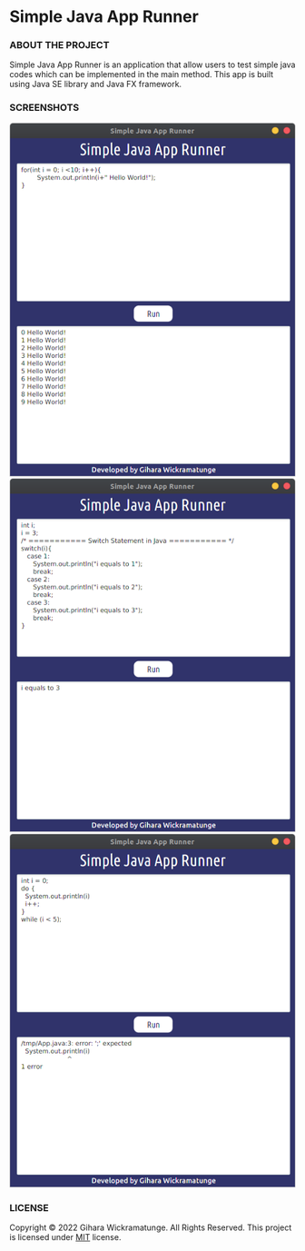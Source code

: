 # Simple Java App Runner

### ABOUT THE PROJECT
Simple Java App Runner is an application that allow users to test simple java codes which can be implemented in the main method. This app is built using Java SE library and Java FX framework.

### SCREENSHOTS
![](./src/assets/1.png)
![](./src/assets/2.png)
![](./src/assets/3.png)

### LICENSE
Copyright © 2022 Gihara Wickramatunge. All Rights Reserved.
This project is licensed under [MIT](LICENSE.txt) license.